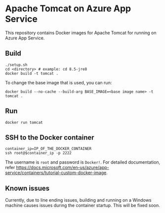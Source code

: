 # Apache Tomcat on Azure App Service

This repository contains Docker images for Apache Tomcat for running on Azure App Service.

## Build
```
./setup.sh
cd <directory> # example: cd 8.5-jre8
docker build -t tomcat .
```
To change the base image that is used, you can run:
```
docker build --no-cache --build-arg BASE_IMAGE=<base image name> -t tomcat .
```

## Run

```
docker run tomcat
```

## SSH to the Docker container

```
container_ip=IP_OF_THE_DOCKER_CONTAINER
ssh root@$container_ip -p 2222
```

The username is `root` and password is `Docker!`. For detailed documentation, refer https://docs.microsoft.com/en-us/azure/app-service/containers/tutorial-custom-docker-image.

## Known issues
Currently, due to line ending issues, building and running on a Windows machine causes issues during the container startup. This will be fixed soon.
